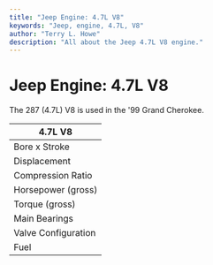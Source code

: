 ```yaml
---
title: "Jeep Engine: 4.7L V8"
keywords: "Jeep, engine, 4.7L, V8"
author: "Terry L. Howe"
description: "All about the Jeep 4.7L V8 engine."
---
```


# Jeep Engine: 4.7L V8

The 287 (4.7L) V8 is used in the '99 Grand Cherokee.

| 4.7L V8 |
| --- |
| Bore x Stroke | NA |
| Displacement | 287 (4.7L) |
| Compression Ratio | NA |
| Horsepower (gross) | 230 |
| Torque (gross) | 295 |
| Main Bearings | NA |
| Valve Configuration | NA |
| Fuel | NA |